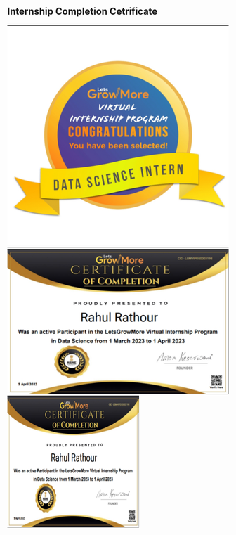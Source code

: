 ## Internship Completion Cetrificate
![badge](https://github.com/datamind321/LGMVIP--DataScience/blob/main/badge.jpg)
![certificate](https://github.com/datamind321/LGMVIP--DataScience/blob/main/certificate.png)
<img src="https://github.com/datamind321/LGMVIP--DataScience/blob/main/certificate.png" height=300 width=300></img>
